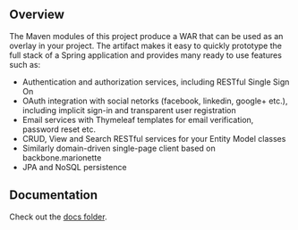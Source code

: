 
## Overview

The Maven modules of this project produce a WAR that can be used as an overlay in your project. The artifact makes it easy to quickly prototype the full stack of a Spring application and provides many ready to use features such as:

 - Authentication and authorization services, including RESTful Single Sign On
 - OAuth integration with social netorks (facebook, linkedin, google+ etc.), including implicit sign-in and transparent user registration
 - Email services with Thymeleaf templates for email verification, password reset etc.
 - CRUD, View and Search RESTful services for your Entity Model classes
 - Similarly domain-driven single-page client based on backbone.marionette
 - JPA and NoSQL persistence

## Documentation

Check out the [docs folder](docs).

